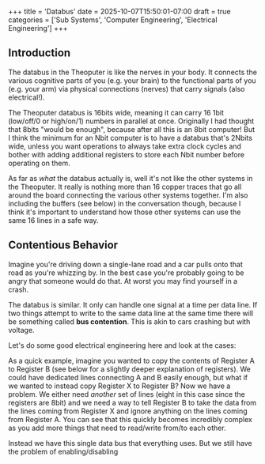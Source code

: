 +++
title = 'Databus'
date = 2025-10-07T15:50:01-07:00
draft = true
categories = ['Sub Systems', 'Computer Engineering', 'Electrical Engineering']
+++

## Introduction

The databus in the Theoputer is like the nerves in your body. It
connects the various cognitive parts of you (e.g. your brain) to the
functional parts of you (e.g. your arm) via physical connections
(nerves) that carry signals (also electrical!).

The Theoputer databus is 16bits wide, meaning it can carry 16 1bit
(low/off/0 or high/on/1) numbers in parallel at once. Originally I had
thought that 8bits "would be enough", because after all this is an
8bit computer! But I think the minimum for an Nbit computer is to have
a databus that's 2Nbits wide, unless you want operations to always
take extra clock cycles and bother with adding additional registers to
store each Nbit number before operating on them.

As far as *what* the databus actually is, well it's not like the other
systems in the Theoputer. It really is nothing more than 16 copper
traces that go all around the board connecting the various other
systems together. I'm also including the buffers (see below) in the
conversation though, because I think it's important to understand how
those other systems can use the same 16 lines in a safe way.

## Contentious Behavior

Imagine you're driving down a single-lane road and a car pulls onto
that road as you're whizzing by. In the best case you're probably
going to be angry that someone would do that. At worst you may find
yourself in a crash.

The databus is similar. It only can handle one signal at a time per
data line. If two things attempt to write to the same data line at the
same time there will be something called **bus contention**. This is
akin to cars crashing but with voltage.

Let's do some good electrical engineering here and look at the cases:

<falstad-circuit
    src="http://localhost:1313/js/circuitjs/circuitjs.html?ctz=CQAgjCAMB0l3BWcMBMcUHYMGZIA4UA2ATmIxAUgoqoQFMBaMMAKAEkKNCQUAWKwgm58qo6EgTtO3bGhCCZcsRKkKe-EBjkioUcRVVCQsqlqondMFQBlp62ijz3LIAGYBDADYBnOtUgstghcxnIIjqGiuh4+fkgBHHiyPFogxGAoKZnKBgBOIEmZmJmFxoROVGDwLADmBcnY5fWZ-FEB+WbOpcW6VXAsHXIW3amV1RzpRamkU9l6KgCyacSzyBo9VCjiLEszILzE3FUaB9yb2xMZ+4fLLTc5koO0vLzN12fI-U-7hK+lp71qnVSggVm9CHxLAM3gCQWCxv1EskAZN3pZ9JIgiEEC8KBEca9Km4vL5-IE7LxfninJTCeBibEyRw1ATNGFcQ9DNxaWyqDzORxgtxWSyOfMDIKQjy1PzxZJJdxCKk1Eq5lYJXYMOF5EYtWqMVz5KlOqr0SpmbrtZ09WaDFjFalwk5TUSYqT4uShZptU7vWqGe6oFJShhIK9UaG6erHm9I288HBAf1gckE1RSqVRNCTakQ2Gk+1eX7Y-mEQk0lc43s45zdmC48dTKWeNsAB48TApPkRXB89QgABCAFdvAAdbwAYQA9gA7AAudHnAEtZ6PRzOABQAFQA7lPx9YpzvxwB5IdzgAO5+8AEoWO2UGAaWR9pDwuRXpDh2PJ7OF8vV3Xbc93HAAJJcagAC1Pc8rznW973AYhnRuShMi0bl+2-cdp3nRc5xXGc103E8ZzoA8jwAGlPMiwIg6DvDPS9zzvIA"></falstad-circuit>

As a quick example, imagine you wanted to copy the contents of
Register A to Register B (see below for a slightly deeper explanation
of registers). We could have dedicated lines connecting A and B easily
enough, but what if we wanted to instead copy Register X to Register
B? Now we have a problem. We either need *another* set of lines (eight
in this case since the registers are 8bit) and we need a way to tell
Register B to take the data from the lines coming from Register X and
ignore anything on the lines coming from Register A. You can see that
this quickly becomes incredibly complex as you add more things that
need to read/write from/to each other.

Instead we have this single data bus that everything uses. But we still have the problem of enabling/disabling
